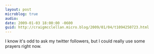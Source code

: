 ```yaml
---
layout: post
microblog: true
audio: 
date: 2009-01-03 18:00:00 -0600
guid: http://craigmcclellan.micro.blog/2009/01/04/t1094250723.html
---
```

I know it's odd to ask my twitter followers, but I could really use some prayers right now.
